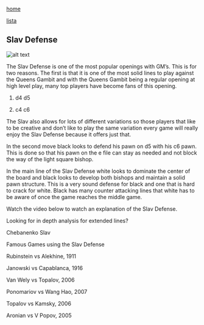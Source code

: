 [home](/zaliczeniowe1awww/)

[lista](/zaliczeniowe1awww/lista/)

## Slav Defense

![alt text](https://www.thechesswebsite.com/wp-content/uploads/2012/07/slav_big.jpg "Slav Defense")


The Slav Defense is one of the most popular openings with GM’s. This is for two reasons. The first is that it is one of the most solid lines to play against the Queens Gambit and with the Queens Gambit being a regular opening at high level play, many top players have become fans of this opening.

1. d4 d5

2. c4 c6

The Slav also allows for lots of different variations so those players that like to be creative and don’t like to play the same variation every game will really enjoy the Slav Defense because it offers just that.

In the second move black looks to defend his pawn on d5 with his c6 pawn. This is done so that his pawn on the e file can stay as needed and not block the way of the light square bishop.

In the main line of the Slav Defense white looks to dominate the center of the board and black looks to develop both bishops and maintain a solid pawn structure. This is a very sound defense for black and one that is hard to crack for white. Black has many counter attacking lines that white has to be aware of once the game reaches the middle game. 

Watch the video below to watch an explanation of the Slav Defense.









Looking for in depth analysis for extended lines?

















Chebanenko Slav









Famous Games using the Slav Defense

Rubinstein vs Alekhine, 1911

Janowski vs Capablanca, 1916

Van Wely vs Topalov, 2006

Ponomariov vs Wang Hao, 2007

Topalov vs Kamsky, 2006

Aronian vs V Popov, 2005

